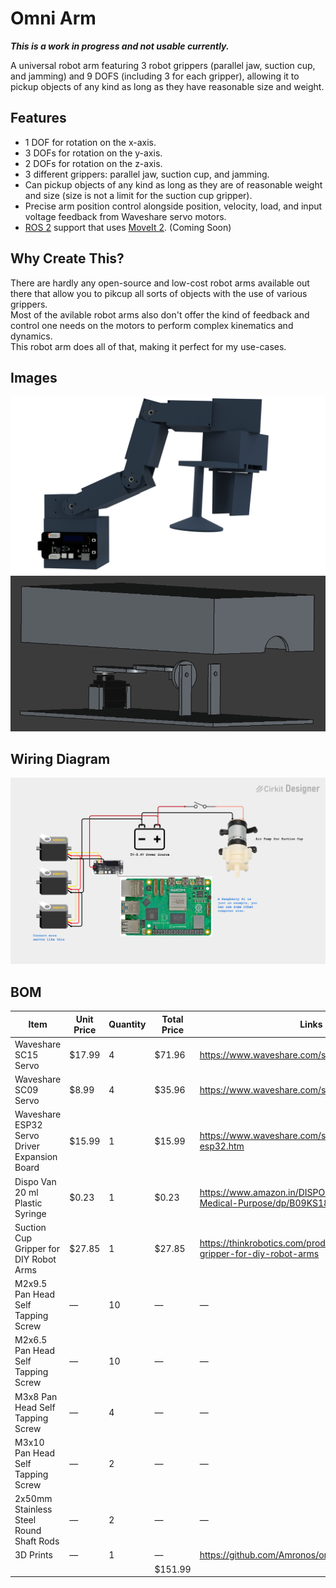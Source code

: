 # Omni Arm

**_This is a work in progress and not usable currently._**

A universal robot arm featuring 3 robot grippers (parallel jaw, suction cup, and jamming) and 9 DOFS (including 3 for each gripper), allowing it to pickup objects of any kind as long as they have reasonable size and weight.

## Features

- 1 DOF for rotation on the x-axis.
- 3 DOFs for rotation on the y-axis.
- 2 DOFs for rotation on the z-axis.
- 3 different grippers: parallel jaw, suction cup, and jamming.
- Can pickup objects of any kind as long as they are of reasonable weight and size (size is not a limit for the suction cup gripper).
- Precise arm position control alongside position, velocity, load, and input voltage feedback from Waveshare servo motors.
- [ROS 2](https://docs.ros.org) support that uses [MoveIt 2](https://moveit.ai). (Coming Soon)

## Why Create This?

There are hardly any open-source and low-cost robot arms available out there that allow you to pikcup all sorts of objects with the use of various grippers.<br>
Most of the avilable robot arms also don't offer the kind of feedback and control one needs on the motors to perform complex kinematics and dynamics.<br>
This robot arm does all of that, making it perfect for my use-cases.

## Images

![Render](assets/readme/render.png)
![Air Control Box](assets/readme/air_control_box.png)

## Wiring Diagram

![Wiring Diagram](assets/readme/wiring_diagram.png)

## BOM

| Item                                         | Unit Price | Quantity | Total Price | Links                                                                     |
| -------------------------------------------- | ---------- | -------- | ----------- | ------------------------------------------------------------------------- |
| Waveshare SC15 Servo                         | $17.99     | 4        | $71.96      | https://www.waveshare.com/sc15-servo.htm                                  |
| Waveshare SC09 Servo                         | $8.99      | 4        | $35.96      | https://www.waveshare.com/sc09-servo.htm                                  |
| Waveshare ESP32 Servo Driver Expansion Board | $15.99     | 1        | $15.99      | https://www.waveshare.com/servo-driver-with-esp32.htm                     |
| Dispo Van 20 ml Plastic Syringe              | $0.23      | 1        | $0.23       | https://www.amazon.in/DISPO-Plastic-Syringe-Medical-Purpose/dp/B09KS18BMY |
| Suction Cup Gripper for DIY Robot Arms       | $27.85     | 1        | $27.85      | https://thinkrobotics.com/products/suction-cup-gripper-for-diy-robot-arms |
| M2x9.5 Pan Head Self Tapping Screw           | —          | 10       | —           | —                                                                         |
| M2x6.5 Pan Head Self Tapping Screw           | —          | 10       | —           | —                                                                         |
| M3x8 Pan Head Self Tapping Screw             | —          | 4        | —           | —                                                                         |
| M3x10 Pan Head Self Tapping Screw            | —          | 2        | —           | —                                                                         |
| 2x50mm Stainless Steel Round Shaft Rods      | —          | 2        | —           | —                                                                         |
| 3D Prints                                    | —          | 1        | —           | https://github.com/Amronos/omni_arm/tree/main/CAD                         |
|                                              |            |          | $151.99     |                                                                           |
